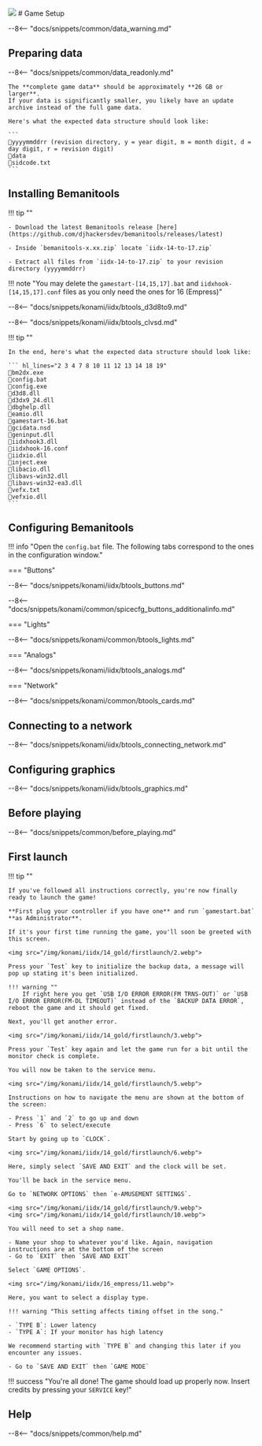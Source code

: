 <img class="header-logo" src="/img/konami/iidx/16_empress/logo.webp">
# Game Setup

--8<-- "docs/snippets/common/data_warning.md"

## Preparing data

--8<-- "docs/snippets/common/data_readonly.md"

    The **complete game data** should be approximately **26 GB or larger**.  
    If your data is significantly smaller, you likely have an update archive instead of the full game data.

    Here's what the expected data structure should look like:

    ```
    📂yyyymmddrr (revision directory, y = year digit, m = month digit, d = day digit, r = revision digit)
    📂data
    📄sidcode.txt
    ```

## Installing Bemanitools

!!! tip ""

    - Download the latest Bemanitools release [here](https://github.com/djhackersdev/bemanitools/releases/latest)

    - Inside `bemanitools-x.xx.zip` locate `iidx-14-to-17.zip`

    - Extract all files from `iidx-14-to-17.zip` to your revision directory (yyyymmddrr)
    
!!! note "You may delete the `gamestart-[14,15,17].bat` and `iidxhook-[14,15,17].conf` files as you only need the ones for 16 (Empress)"

--8<-- "docs/snippets/konami/iidx/btools_d3d8to9.md"

--8<-- "docs/snippets/konami/iidx/btools_clvsd.md"

!!! tip ""

    In the end, here's what the expected data structure should look like:

    ``` hl_lines="2 3 4 7 8 10 11 12 13 14 18 19"
    📄bm2dx.exe
    📄config.bat
    📄config.exe
    📄d3d8.dll
    📄d3dx9_24.dll
    📄dbghelp.dll
    📄eamio.dll
    📄gamestart-16.bat
    📄gcidata.nsd
    📄geninput.dll
    📄iidxhook3.dll
    📄iidxhook-16.conf
    📄iidxio.dll
    📄inject.exe
    📄libacio.dll
    📄libavs-win32.dll
    📄libavs-win32-ea3.dll
    📄vefx.txt
    📄vefxio.dll
    ```

## Configuring Bemanitools

!!! info "Open the `config.bat` file. The following tabs correspond to the ones in the configuration window."

=== "Buttons"

--8<-- "docs/snippets/konami/iidx/btools_buttons.md"

--8<-- "docs/snippets/konami/common/spicecfg_buttons_additionalinfo.md"

=== "Lights"

--8<-- "docs/snippets/konami/common/btools_lights.md"

=== "Analogs"

--8<-- "docs/snippets/konami/iidx/btools_analogs.md"

=== "Network"

--8<-- "docs/snippets/konami/common/btools_cards.md"

## Connecting to a network

--8<-- "docs/snippets/konami/iidx/btools_connecting_network.md"

## Configuring graphics

--8<-- "docs/snippets/konami/iidx/btools_graphics.md"

## Before playing

--8<-- "docs/snippets/common/before_playing.md"

## First launch

!!! tip ""

    If you've followed all instructions correctly, you're now finally ready to launch the game!

    **First plug your controller if you have one** and run `gamestart.bat` **as Administrator**.

    If it's your first time running the game, you'll soon be greeted with this screen.

    <img src="/img/konami/iidx/14_gold/firstlaunch/2.webp">
    
    Press your `Test` key to initialize the backup data, a message will pop up stating it's been initialized.

    !!! warning ""
        If right here you get `USB I/O ERROR ERROR(FM TRNS-OUT)` or `USB I/O ERROR ERROR(FM-DL TIMEOUT)` instead of the `BACKUP DATA ERROR`, reboot the game and it should get fixed.
    
    Next, you'll get another error.
    
    <img src="/img/konami/iidx/14_gold/firstlaunch/3.webp">

    Press your `Test` key again and let the game run for a bit until the monitor check is complete.

    You will now be taken to the service menu.

    <img src="/img/konami/iidx/14_gold/firstlaunch/5.webp">

    Instructions on how to navigate the menu are shown at the bottom of the screen:

    - Press `1` and `2` to go up and down
    - Press `6` to select/execute
  
    Start by going up to `CLOCK`.

    <img src="/img/konami/iidx/14_gold/firstlaunch/6.webp">

    Here, simply select `SAVE AND EXIT` and the clock will be set.

    You'll be back in the service menu.

    Go to `NETWORK OPTIONS` then `e-AMUSEMENT SETTINGS`.

    <img src="/img/konami/iidx/14_gold/firstlaunch/9.webp">
    <img src="/img/konami/iidx/14_gold/firstlaunch/10.webp">

    You will need to set a shop name.
    
    - Name your shop to whatever you'd like. Again, navigation instructions are at the bottom of the screen
    - Go to `EXIT` then `SAVE AND EXIT`

    Select `GAME OPTIONS`.
    
    <img src="/img/konami/iidx/16_empress/11.webp">

    Here, you want to select a display type.

    !!! warning "This setting affects timing offset in the song."

    - `TYPE B`: Lower latency
    - `TYPE A`: If your monitor has high latency

    We recommend starting with `TYPE B` and changing this later if you encounter any issues.

    - Go to `SAVE AND EXIT` then `GAME MODE`

!!! success "You're all done! The game should load up properly now. Insert credits by pressing your `SERVICE` key!"

## Help

--8<-- "docs/snippets/common/help.md"


